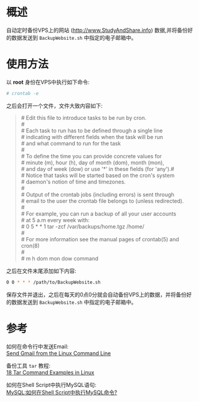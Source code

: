 # 概述                 
自动定时备份VPS上的网站 (http://www.StudyAndShare.info) 数据,并将备份好的数据发送到 `BackupWebsite.sh` 中指定的电子邮箱中。                                  

# 使用方法             
以 **root** 身份在VPS中执行如下命令:              

```bash
# crontab -e              
```
之后会打开一个文件，文件大致内容如下:               

> \# Edit this file to introduce tasks to be run by cron.          
> \#                                                             
> \# Each task to run has to be defined through a single line          
> \# indicating with different fields when the task will be run          
> \# and what command to run for the task           
> \#                                                           
> \# To define the time you can provide concrete values for            
> \# minute (m), hour (h), day of month (dom), month (mon),             
> \# and day of week (dow) or use '*' in these fields (for 'any').#             
> \# Notice that tasks will be started based on the cron's system          
> \# daemon's notion of time and timezones.             
> \#                                                                   
> \# Output of the crontab jobs (including errors) is sent through            
> \# email to the user the crontab file belongs to (unless redirected).           
> \#                                                                 
> \# For example, you can run a backup of all your user accounts           
> \# at 5 a.m every week with:                       
> \# 0 5 * * 1 tar -zcf /var/backups/home.tgz /home/                   
> \#                                                                     
> \# For more information see the manual pages of crontab(5) and cron(8)            
> \#                               
> \# m h  dom mon dow   command          

之后在文件末尾添加如下内容:            

```bash
0 0 * * * /path/to/BackupWebsite.sh   
```
保存文件并退出，之后在每天的0点0分就会自动备份VPS上的数据，并将备份好的数据发送到 `BackupWebsite.sh` 中指定的电子邮箱中。            

# 参考           
如何在命令行中发送Email:                
[Send Gmail from the Linux Command Line](http://tuxtweaks.com/2012/10/send-gmail-from-the-linux-command-line/)               
               

备份工具 `tar` 教程:           
[18 Tar Command Examples in Linux](http://www.tecmint.com/18-tar-command-examples-in-linux/)            
          

如何在Shell Script中执行MySQL语句:         
[MySQL:如何在Shell Script中执行MySQL命令?](http://www.studyandshare.info/execute_mysql_cmd_in_shell.html)                



